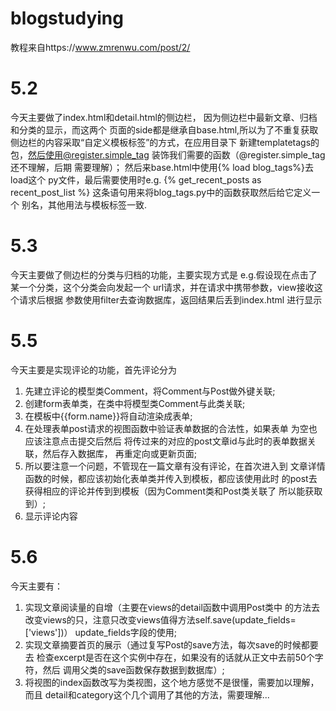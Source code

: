 # blogstudying
教程来自https://www.zmrenwu.com/post/2/


# 5.2
今天主要做了index.html和detail.html的侧边栏，
因为侧边栏中最新文章、归档和分类的显示，而这两个
页面的side都是继承自base.html,所以为了不重复获取
侧边栏的内容采取“自定义模板标签”的方式，在应用目录下
新建templatetags的包，然后使用@register.simple_tag
装饰我们需要的函数（@register.simple_tag还不理解，后期
需要理解）；
然后来base.html中使用{% load blog_tags%}去load这个
py文件，最后需要使用时e.g.
{% get_recent_posts as recent_post_list %}
这条语句用来将blog_tags.py中的函数获取然后给它定义一个
别名，其他用法与模板标签一致.

# 5.3
今天主要做了侧边栏的分类与归档的功能，主要实现方式是
e.g.假设现在点击了某一个分类，这个分类会向发起一个
url请求，并在请求中携带参数，view接收这个请求后根据
参数使用filter去查询数据库，返回结果后丢到index.html
进行显示

# 5.5
今天主要是实现评论的功能，首先评论分为
1. 先建立评论的模型类Comment，将Comment与Post做外键关联;
2. 创建form表单类，在类中将模型类Comment与此类关联;
3. 在模板中{{form.name}}将自动渲染成表单;
4. 在处理表单post请求的视图函数中验证表单数据的合法性，如果表单
为空也应该注意点击提交后然后
将传过来的对应的post文章id与此时的表单数据关联，然后存入数据库，
再重定向或更新页面;
5. 所以要注意一个问题，不管现在一篇文章有没有评论，在首次进入到
文章详情函数的时候，都应该初始化表单类并传入到模板，都应该使用此时
的post去获得相应的评论并传到到模板（因为Comment类和Post类关联了
所以能获取到）;
6. 显示评论内容

# 5.6
今天主要有：
1. 实现文章阅读量的自增（主要在views的detail函数中调用Post类中
的方法去改变views的只，注意只改变views值得方法self.save(update_fields=['views'])）
update_fields字段的使用;
2. 实现文章摘要首页的展示（通过复写Post的save方法，每次save的时候都要去
检查excerpt是否在这个实例中存在，如果没有的话就从正文中去前50个字符，然后
调用父类的save函数保存数据到数据库）;
3. 将视图的index函数改写为类视图，这个地方感觉不是很懂，需要加以理解，而且
detail和category这个几个调用了其他的方法，需要理解...